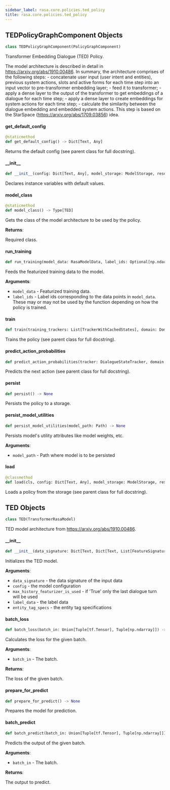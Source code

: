 ```yaml
---
sidebar_label: rasa.core.policies.ted_policy
title: rasa.core.policies.ted_policy
---
```

## TEDPolicyGraphComponent Objects

```python
class TEDPolicyGraphComponent(PolicyGraphComponent)
```

Transformer Embedding Dialogue (TED) Policy.

The model architecture is described in
detail in https://arxiv.org/abs/1910.00486.
In summary, the architecture comprises of the
following steps:
    - concatenate user input (user intent and entities), previous system actions,
      slots and active forms for each time step into an input vector to
      pre-transformer embedding layer;
    - feed it to transformer;
    - apply a dense layer to the output of the transformer to get embeddings of a
      dialogue for each time step;
    - apply a dense layer to create embeddings for system actions for each time
      step;
    - calculate the similarity between the dialogue embedding and embedded system
      actions. This step is based on the StarSpace
      (https://arxiv.org/abs/1709.03856) idea.

#### get\_default\_config

```python
@staticmethod
def get_default_config() -> Dict[Text, Any]
```

Returns the default config (see parent class for full docstring).

#### \_\_init\_\_

```python
def __init__(config: Dict[Text, Any], model_storage: ModelStorage, resource: Resource, execution_context: ExecutionContext, model: Optional[RasaModel] = None, featurizer: Optional[TrackerFeaturizer] = None, fake_features: Optional[Dict[Text, List[Features]]] = None, entity_tag_specs: Optional[List[EntityTagSpec]] = None) -> None
```

Declares instance variables with default values.

#### model\_class

```python
@staticmethod
def model_class() -> Type[TED]
```

Gets the class of the model architecture to be used by the policy.

**Returns**:

  Required class.

#### run\_training

```python
def run_training(model_data: RasaModelData, label_ids: Optional[np.ndarray] = None) -> None
```

Feeds the featurized training data to the model.

**Arguments**:

- `model_data` - Featurized training data.
- `label_ids` - Label ids corresponding to the data points in `model_data`.
  These may or may not be used by the function depending
  on how the policy is trained.

#### train

```python
def train(training_trackers: List[TrackerWithCachedStates], domain: Domain, precomputations: Optional[MessageContainerForCoreFeaturization] = None) -> Resource
```

Trains the policy (see parent class for full docstring).

#### predict\_action\_probabilities

```python
def predict_action_probabilities(tracker: DialogueStateTracker, domain: Domain, precomputations: Optional[MessageContainerForCoreFeaturization] = None, rule_only_data: Optional[Dict[Text, Any]] = None, **kwargs: Any, ,) -> PolicyPrediction
```

Predicts the next action (see parent class for full docstring).

#### persist

```python
def persist() -> None
```

Persists the policy to a storage.

#### persist\_model\_utilities

```python
def persist_model_utilities(model_path: Path) -> None
```

Persists model&#x27;s utility attributes like model weights, etc.

**Arguments**:

- `model_path` - Path where model is to be persisted

#### load

```python
@classmethod
def load(cls, config: Dict[Text, Any], model_storage: ModelStorage, resource: Resource, execution_context: ExecutionContext, **kwargs: Any, ,) -> TEDPolicyGraphComponent
```

Loads a policy from the storage (see parent class for full docstring).

## TED Objects

```python
class TED(TransformerRasaModel)
```

TED model architecture from https://arxiv.org/abs/1910.00486.

#### \_\_init\_\_

```python
def __init__(data_signature: Dict[Text, Dict[Text, List[FeatureSignature]]], config: Dict[Text, Any], max_history_featurizer_is_used: bool, label_data: RasaModelData, entity_tag_specs: Optional[List[EntityTagSpec]]) -> None
```

Initializes the TED model.

**Arguments**:

- `data_signature` - the data signature of the input data
- `config` - the model configuration
- `max_history_featurizer_is_used` - if &#x27;True&#x27;
  only the last dialogue turn will be used
- `label_data` - the label data
- `entity_tag_specs` - the entity tag specifications

#### batch\_loss

```python
def batch_loss(batch_in: Union[Tuple[tf.Tensor], Tuple[np.ndarray]]) -> tf.Tensor
```

Calculates the loss for the given batch.

**Arguments**:

- `batch_in` - The batch.
  

**Returns**:

  The loss of the given batch.

#### prepare\_for\_predict

```python
def prepare_for_predict() -> None
```

Prepares the model for prediction.

#### batch\_predict

```python
def batch_predict(batch_in: Union[Tuple[tf.Tensor], Tuple[np.ndarray]]) -> Dict[Text, Union[tf.Tensor, Dict[Text, tf.Tensor]]]
```

Predicts the output of the given batch.

**Arguments**:

- `batch_in` - The batch.
  

**Returns**:

  The output to predict.

